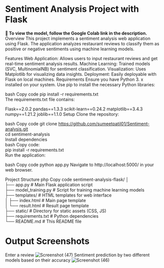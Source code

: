 
# Sentiment Analysis Project with Flask
**🔗 To view the model, follow the Google Colab link in the description.**
Overview
This project implements a sentiment analysis web application using Flask. The application analyzes restaurant reviews to classify them as positive or negative sentiments using machine learning models.

Features
Web Application: Allows users to input restaurant reviews and get real-time sentiment analysis results.
Machine Learning: Trained models (SVC, MultinomialNB) for sentiment classification.
Visualization: Uses Matplotlib for visualizing data insights.
Deployment: Easily deployable with Flask on local machines.
Requirements
Ensure you have Python 3. x installed on your system. Use pip to install the necessary Python libraries:

bash
Copy code
pip install -r requirements.txt                                                                                                
The requirements.txt file contains:

Flask==2.0.2
pandas==1.3.3
scikit-learn==0.24.2
matplotlib==3.4.3
numpy==1.21.2
joblib==1.1.0
Setup
Clone the repository:

bash
Copy code
git clone https://github.com/sumeetpatil01/Sentiment-analysis.git                                                                                                 
cd sentiment-analysis                                                                                                                  
Install dependencies                                                                                                                                                                            
                                                                                                                                                     bash
Copy code:                                                                                                                                     
pip install -r requirements.txt                                                                                                                                  
Run the application:

bash
Copy code
python app.py
Navigate to http://localhost:5000/ in your web browser.

Project Structure
php
Copy code
sentiment-analysis-flask/
│                                                                                                                                                
├── app.py            # Main Flask application script                                                                                                
├── model_training.py # Script for training machine learning models                                                                                   
├── templates/        # HTML templates for web interface                                                                                                
│   ├── index.html    # Main page template                                                                                                            
│   └── result.html   # Result page template                                                                                                           
├── static/           # Directory for static assets (CSS, JS)                                                                                         
├── requirements.txt  # Python dependencies                                                                                                            
└── README.md         # This README file         
# Output Screenshots                                                                                                                                 
Enter a review
![Screenshot (47)](https://github.com/user-attachments/assets/3e02759e-4462-41fe-b8d1-3b88ce35c722)
Sentiment prediction by two different models based on their accuracy
![Screenshot (46)](https://github.com/user-attachments/assets/96600618-44cb-4275-ae60-67e08cab14dd)






